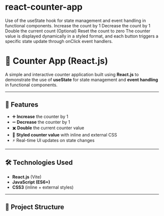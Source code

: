 # react-counter-app
Use of the useState hook for state management and event handling in functional components.  Increase the count by 1  Decrease the count by 1  Double the current count  (Optional) Reset the count to zero  The counter value is displayed dynamically in a styled format, and each button triggers a specific state update through onClick event handlers.
# 🧮 Counter App (React.js)

A simple and interactive counter application built using **React.js** to demonstrate the use of **useState** for state management and **event handling** in functional components.

---

## 🚀 Features
- ➕ **Increase** the counter by 1
- ➖ **Decrease** the counter by 1
- ✖️ **Double** the current counter value
- 🎨 **Styled counter value** with inline and external CSS
- ⚡ Real-time UI updates on state changes

---

## 🛠️ Technologies Used
- **React.js** (Vite)
- **JavaScript (ES6+)**
- **CSS3** (inline + external styles)

---

## 📂 Project Structure
